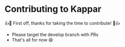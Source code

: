 # Contributing to Kappar

👍🎉 First off, thanks for taking the time to contribute! 🎉👍

- Please target the develop branch with PRs
- That's all for now 😄
